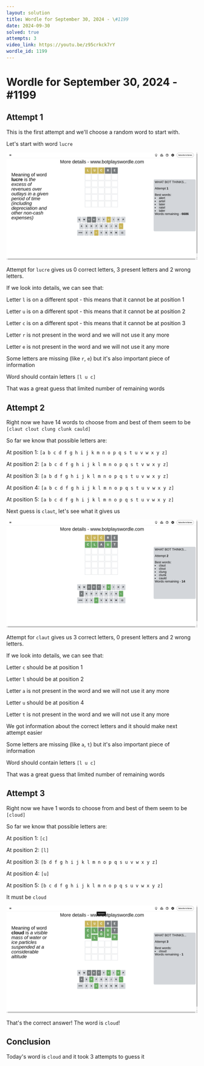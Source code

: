 ```yaml
---
layout: solution
title: Wordle for September 30, 2024 - \#1199
date: 2024-09-30
solved: true
attempts: 3
video_link: https://youtu.be/z95crkck7rY
wordle_id: 1199
---
```


# Wordle for September 30, 2024 - \#1199

## Attempt 1

This is the first attempt and we'll choose a random word to start with.

Let's start with word `lucre`

![Attempt 1](2024-09-30/attempt-1.png)

Attempt for `lucre` gives us 0 correct letters, 3 present letters and 2 wrong letters.

If we look into details, we can see that:

Letter `l` is on a different spot - this means that it cannot be at position 1

Letter `u` is on a different spot - this means that it cannot be at position 2

Letter `c` is on a different spot - this means that it cannot be at position 3

Letter `r` is not present in the word and we will not use it any more

Letter `e` is not present in the word and we will not use it any more

Some letters are missing (like `r`, `e`) but it's also important piece of information

Word should contain letters `[l u c]`

That was a great guess that limited number of remaining words



## Attempt 2

Right now we have 14 words to choose from and best of them seem to be `[claut clout clung clunk cauld]`

So far we know that possible letters are:

At position 1: `[a b c d f g h i j k m n o p q s t u v w x y z]`

At position 2: `[a b c d f g h i j k l m n o p q s t v w x y z]`

At position 3: `[a b d f g h i j k l m n o p q s t u v w x y z]`

At position 4: `[a b c d f g h i j k l m n o p q s t u v w x y z]`

At position 5: `[a b c d f g h i j k l m n o p q s t u v w x y z]`

Next guess is `claut`, let's see what it gives us

![Attempt 2](2024-09-30/attempt-2.png)

Attempt for `claut` gives us 3 correct letters, 0 present letters and 2 wrong letters.

If we look into details, we can see that:

Letter `c` should be at position 1

Letter `l` should be at position 2

Letter `a` is not present in the word and we will not use it any more

Letter `u` should be at position 4

Letter `t` is not present in the word and we will not use it any more

We got information about the correct letters and it should make next attempt easier

Some letters are missing (like `a`, `t`) but it's also important piece of information

Word should contain letters `[l u c]`

That was a great guess that limited number of remaining words



## Attempt 3

Right now we have 1 words to choose from and best of them seem to be `[cloud]`

So far we know that possible letters are:

At position 1: `[c]`

At position 2: `[l]`

At position 3: `[b d f g h i j k l m n o p q s u v w x y z]`

At position 4: `[u]`

At position 5: `[b c d f g h i j k l m n o p q s u v w x y z]`

It must be `cloud`

![Attempt 3](2024-09-30/attempt-3.png)

That's the correct answer! The word is `cloud`!

## Conclusion

Today's word is `cloud` and it took 3 attempts to guess it

